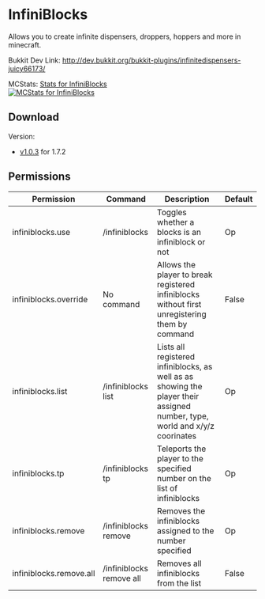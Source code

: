 InfiniBlocks
============

Allows you to create infinite dispensers, droppers, hoppers and more in minecraft.

Bukkit Dev Link: http://dev.bukkit.org/bukkit-plugins/infinitedispensers-juicy66173/


MCStats: [Stats for InfiniBlocks](http://mcstats.org/plugin/InfiniBlocks)  
[![MCStats for InfiniBlocks](http://api.mcstats.org/signature/InfiniBlocks.png)](http://mcstats.org/plugin/InfiniBlocks)


Download
--------


Version:
  
* [v1.0.3](http://dev.bukkit.org/media/files/775/513/InfiniBlocks_v1.0.3.jar) for 1.7.2




Permissions
-----------



|Permission|Command|Description|Default|
|----------|-------|-----------|-------|
|infiniblocks.use|/infiniblocks|Toggles whether a blocks is an infiniblock or not|Op|
|infiniblocks.override|No command|Allows the player to break registered infiniblocks without first unregistering them by command|False|
|infiniblocks.list|/infiniblocks list|Lists all registered infiniblocks, as well as as showing the player their assigned number, type, world and x/y/z coorinates|Op|
|infiniblocks.tp|/infiniblocks tp <number>|Teleports the player to the specified number on the list of infiniblocks|Op|
|infiniblocks.remove|/infiniblocks remove <number>|Removes the infiniblocks assigned to the number specified|Op|
|infiniblocks.remove.all|/infiniblocks remove all|Removes all infiniblocks from the list|False|
